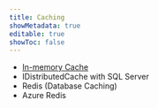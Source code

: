 ```yaml
---
title: Caching
showMetadata: true
editable: true
showToc: false
---
```


- [In-memory Cache](https://docs.microsoft.com/th-th/aspnet/core/performance/caching/memory)
- IDistributedCache with SQL Server
- Redis (Database Caching)
- Azure Redis
